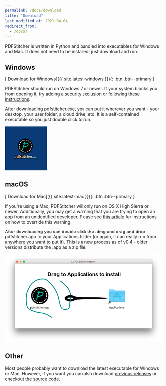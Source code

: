 ```yaml
---
permalink: /docs/download
title: "Download"
last_modified_at: 2021-04-04
redirect_from:
  - /docs/
---
```


PDFStitcher is written in Python and bundled into executables for Windows and Mac. It does not need to be installed; just download and run.

## Windows
[<i class='fas fa-download'></i> Download for Windows]({{ site.latest-windows }}){: .btn .btn--primary }

PDFStitcher should run on Windows 7 or newer. If your system blocks you from opening it, try [adding a security exclusion](https://support.microsoft.com/en-us/windows/add-an-exclusion-to-windows-security-811816c0-4dfd-af4a-47e4-c301afe13b26) or [following these instructions](https://www.windowscentral.com/how-fix-app-has-been-blocked-your-protection-windows-10).

After downloading pdfstitcher.exe, you can put it wherever you want - your desktop, your user folder, a cloud drive, etc. It is a self-contained executable so you just double click to run.

![windows desktop icon](/assets/images/windows-desktop.png)

## macOS
[<i class='fas fa-download'></i> Download for Mac]({{ site.latest-mac }}){: .btn .btn--primary }

If you're using a Mac, PDFStitcher will only run on OS X High Sierra or newer. Additionally, you may get a warning that you are trying to open an app from an unidentified developer. Please see [this article](https://support.apple.com/guide/mac-help/mh40616) for instructions on how to override this warning.

After downloading you can double click the .dmg and drag and drop pdfstitcher.app to your Applications folder (or again, it can really run from anywhere you want to put it). This is a new process as of v0.4 - older versions distribute the .app as a zip file.

![mac installer dmg](/assets/images/mac-install.png)

## Other
Most people probably want to download the latest executable for Windows or Mac. However, if you want you can also download [previous releases](https://github.com/cfcurtis/pdfstitcher/releases) or checkout the [source code](https://github.com/cfcurtis/pdfstitcher).
